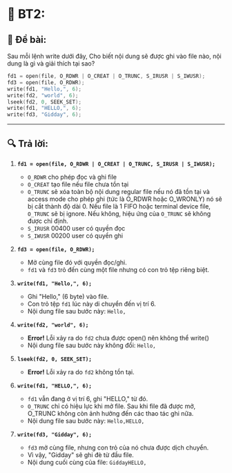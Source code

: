 # 📝 BT2:&#x20;

## 📌 Đề bài:

Sau mỗi lệnh write dưới đây, Cho biết nội dung sẽ được ghi vào file nào, nội dung là gì và giải thích tại sao?

```c
fd1 = open(file, O_RDWR | O_CREAT | O_TRUNC, S_IRUSR | S_IWUSR);
fd3 = open(file, O_RDWR);
write(fd1, "Hello,", 6);
write(fd2, "world", 6);
lseek(fd2, 0, SEEK_SET);
write(fd1, "HELLO,", 6);
write(fd3, "Gidday", 6);
```

---

## 🔍 Trả lời:

1. **`fd1 = open(file, O_RDWR | O_CREAT | O_TRUNC, S_IRUSR | S_IWUSR);`**

   - `O_RDWR` cho phép đọc và ghi file
   - `O_CREAT` tạo file nếu file chưa tồn tại
   - `O_TRUNC` sẽ xóa toàn bộ nội dung regular file nếu nó đã tồn tại và access mode cho phép ghi (tức là O_RDWR hoặc O_WRONLY) nó sẽ bị cắt thành độ dài 0. Nếu file là 1 FIFO hoặc terminal device file, `O_TRUNC` sẽ bị ignore. Nếu không, hiệu ứng của `O_TRUNC` sẽ không được chỉ định.
   - `S_IRUSR` 00400 user có quyền đọc
   - `S_IWUSR` 00200 user có quyền ghi

2. **`fd3 = open(file, O_RDWR);`**

   - Mở cùng file đó với quyền đọc/ghi.
   - `fd1` và `fd3` trỏ đến cùng một file nhưng có con trỏ tệp riêng biệt.

3. **`write(fd1, "Hello,", 6);`**

   - Ghi "Hello," (6 byte) vào file.
   - Con trỏ tệp `fd1` lúc này di chuyển đến vị trí 6.
   - Nội dung file sau bước này: `Hello,`

4. **`write(fd2, "world", 6);`**

   - **Error!** Lỗi xảy ra do `fd2` chưa được open() nên không thể write()
   - Nội dung file sau bước này không đổi: `Hello,`

5. **`lseek(fd2, 0, SEEK_SET);`**

   - **Error!** Lỗi xảy ra do `fd2` không tồn tại.

6. **`write(fd1, "HELLO,", 6);`**

   - `fd1` vẫn đang ở vị trí 6, ghi "HELLO," từ đó.
   - `O_TRUNC` chỉ có hiệu lực khi mở file. Sau khi file đã được mở, O_TRUNC không còn ảnh hưởng đến các thao tác ghi nữa.
   - Nội dung file sau bước này: `Hello,HELLO,`

7. **`write(fd3, "Gidday", 6);`**

   - `fd3` mở cùng file, nhưng con trỏ của nó chưa được dịch chuyển.
   - Vì vậy, "Gidday" sẽ ghi đè từ đầu file.
   - Nội dung cuối cùng của file: `GiddayHELLO,`

